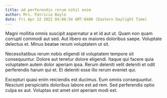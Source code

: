 ```yaml
---
title: ad perferendis rerum nihil enim
author: Mrs. Patricia Boyle
date: Fri Apr 22 2022 04:06:54 GMT-0400 (Eastern Daylight Time)
---
```

Magni mollitia omnis suscipit aspernatur a et id aut ut. Quam non quam corrupti commodi aut sed. Aut libero ex maiores doloribus saepe. Voluptate delectus et. Minus beatae rerum voluptatem ut sit.

 Necessitatibus rerum nobis eligendi id voluptatem tempore sit consequuntur. Dolore aut tenetur dolore eligendi. Itaque qui facere quia voluptatem autem dolor aperiam ipsa. Rerum deleniti velit deleniti et odit perferendis harum qui et. Et deleniti esse illo rerum eveniet qui.

 Excepturi quasi enim reiciendis est ducimus. Eum omnis consequuntur. Nesciunt perspiciatis doloribus labore est ad rem. Sed perferendis optio culpa ex aut. Voluptas est amet sint aperiam modi est.